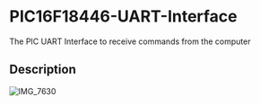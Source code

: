 # PIC16F18446-UART-Interface
The PIC UART Interface to receive commands from the computer

## Description
![IMG_7630](https://user-images.githubusercontent.com/99036083/155031108-330522d2-26fc-451c-87bc-c5d850df5e5f.JPG)
